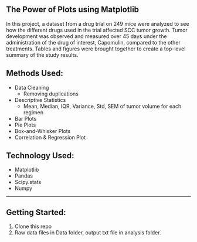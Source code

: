 ## The Power of Plots using Matplotlib

In this project, a dataset from a drug trial on 249 mice were analyzed to see how the different drugs used in the trial affected SCC tumor growth. Tumor development was observed and measured over 45 days under the administration of the drug of interest, Capomulin, compared to the other treatments. Tables and figures were brought together to create a top-level summary of the study results.

## Methods Used:

- Data Cleaning
  - Removing duplications
- Descriptive Statistics
  - Mean, Median, IQR, Variance, Std, SEM of tumor volume for each regimen
- Bar Plots
- Pie Plots
- Box-and-Whisker Plots
- Correlation & Regression Plot

## Technology Used:

- Matplotlib
- Pandas
- Scipy.stats
- Numpy

---

## Getting Started:

1. Clone this repo
2. Raw data files in Data folder, output txt file in analysis folder.
